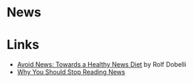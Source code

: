 # News

# Links
* [Avoid News: Towards a Healthy News Diet](https://www.gwern.net/docs/culture/2010-dobelli.pdf) by Rolf Dobelli
* [Why You Should Stop Reading News](https://fs.blog/2013/12/stop-reading-news/)
